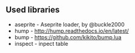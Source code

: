 
## Used libraries
- aseprite - Aseprite loader, by @buckle2000
- hump - http://hump.readthedocs.io/en/latest/
- bump - https://github.com/kikito/bump.lua
- inspect - inpect table